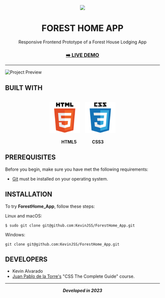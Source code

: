 <div align="center">
  <img src="https://user-images.githubusercontent.com/103754829/216667358-861ba52e-b8be-4929-8056-91028e7d7dec.png" width="400px" height="auto"/>
  
  <div>
    <h1>FOREST HOME APP</h1>
  </div>
</div>

<p align="center">Responsive Frontend Prototype of a Forest House Lodging App</p>

<div align="center">
  <h3><a href="https://arquitectura-bosque-kevjs.netlify.app/">➡️ LIVE DEMO</a></h3>
  <hr/>
</div> 

<img src="https://user-images.githubusercontent.com/103754829/216668047-965d1518-f87f-4da4-8a68-c324a3cce52b.png" alt="Project Preview"/>

## BUILT WITH
<br/>

<div align="center">
  <img src="https://raw.githubusercontent.com/devicons/devicon/master/icons/html5/html5-original-wordmark.svg" alt="html5" width="100" height="100"/>
  <span>&nbsp;&nbsp;</span>
  <img src="https://raw.githubusercontent.com/devicons/devicon/master/icons/css3/css3-original-wordmark.svg" alt="css3" width="100" height="100"/>
</div>

<br/>

<div align="center">
    <strong>HTML5</strong>
    <strong>&nbsp;&nbsp;&nbsp;&nbsp;&nbsp;&nbsp;&nbsp;&nbsp;&nbsp;&nbsp;&nbsp;&nbsp;&nbsp;&nbsp;CSS3</strong>
</div>

## PREREQUISITES
Before you begin, make sure you have met the following requirements:
* <a href="https://git-scm.com/downloads" target="_blank">Git</a> must be installed on your operating system.

## INSTALLATION
To try <strong>ForestHome_App</strong>, follow these steps:

Linux and macOS:
```
$ sudo git clone git@github.com:KevinJSS/ForestHome_App.git
```

Windows:
```
git clone git@github.com:KevinJSS/ForestHome_App.git
```

## DEVELOPERS
* Kevin Alvarado
* <a href="https://github.com/codigoconjuan">Juan Pablo de la Torre's</a> "CSS The Complete Guide" course.

<hr/>

<div align="center">
  <strong><i>Developed in 2023</i></strong>
</div>
